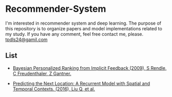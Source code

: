 # Recommender-System

I'm interested in recommender system and deep learning. The purpose of this repository is to organize papers and model implementations related to my study. If you have any comment, feel free contact me, please. tpdls24@gamil.com


## List
- [Bayesian Personalized Ranking from Implicit Feedback (2009), S Rendle, C Freudenthaler, Z Gantner.](https://github.com/Sein-Jang/Recommender-System/tree/master/BPR-%20Bayesian%20Personalized%20Ranking%20from%20Implicit%20Feedback)

- [Predicting the Next Location: A Recurrent Model with Spatial and Temporal Contexts. (2016), Liu Q, et al.](https://github.com/Sein-Jang/Recommender-System/tree/master/STRNN-Predicting%20the%20Next%20Location)

